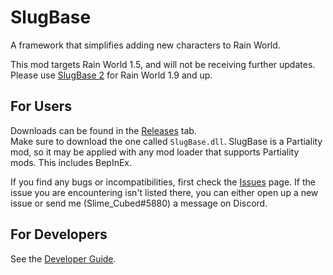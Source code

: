 # SlugBase
A framework that simplifies adding new characters to Rain World.

This mod targets Rain World 1.5, and will not be receiving further updates. Please use [SlugBase 2](https://github.com/SlimeCubed/SlugBaseRemix) for Rain World 1.9 and up.

## For Users
Downloads can be found in the [Releases](https://github.com/SlimeCubed/SlugBase/releases/latest) tab.<br> Make sure to download the one called `SlugBase.dll`.
SlugBase is a Partiality mod, so it may be applied with any mod loader that supports Partiality mods. This includes BepInEx.

If you find any bugs or incompatibilities, first check the [Issues](https://github.com/SlimeCubed/SlugBase/issues) page. If the issue you are encountering isn't listed there, you can either open up a new issue or send me (Slime_Cubed#5880) a message on Discord.

## For Developers
See the [Developer Guide](https://github.com/SlimeCubed/SlugBase/wiki/Developer-Guide).
